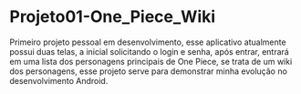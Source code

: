 # Projeto01-One_Piece_Wiki
Primeiro projeto pessoal em desenvolvimento, esse aplicativo atualmente possui duas telas, a inicial solicitando o login e senha, após entrar, entrará em uma lista dos personagens principais de One Piece, se trata de um wiki dos personagens, esse projeto serve para demonstrar minha evolução no desenvolvimento Android.
